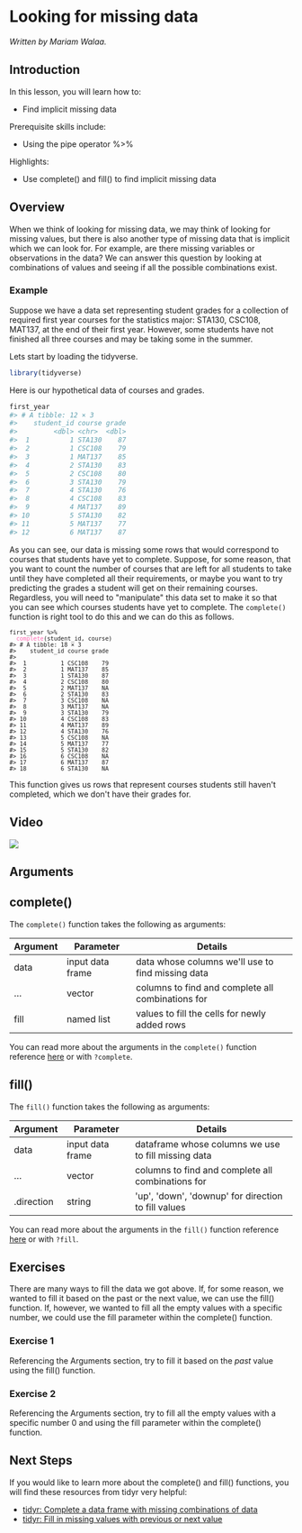 



# Looking for missing data

*Written by Mariam Walaa.*


## Introduction

In this lesson, you will learn how to:

- Find implicit missing data

Prerequisite skills include:

- Using the pipe operator %>%

Highlights:

- Use complete() and fill() to find implicit missing data

## Overview

When we think of looking for missing data, we may think of looking for missing values, 
but there is also another type of missing data that is implicit which we can look for.
For example, are there missing variables or observations in the data? We can answer this
question by looking at combinations of values and seeing if all the possible combinations
exist.

### Example

Suppose we have a data set representing student grades for a collection of required first
year courses for the statistics major: STA130, CSC108, MAT137, at the end of their first
year. However, some students have not finished all three courses and may be taking some in
the summer.

Lets start by loading the tidyverse.


```r
library(tidyverse)
```

Here is our hypothetical data of courses and grades.




```r
first_year
#> # A tibble: 12 × 3
#>    student_id course grade
#>         <dbl> <chr>  <dbl>
#>  1          1 STA130    87
#>  2          1 CSC108    79
#>  3          1 MAT137    85
#>  4          2 STA130    83
#>  5          2 CSC108    80
#>  6          3 STA130    79
#>  7          4 STA130    76
#>  8          4 CSC108    83
#>  9          4 MAT137    89
#> 10          5 STA130    82
#> 11          5 MAT137    77
#> 12          6 MAT137    87
```

As you can see, our data is missing some rows that would correspond to courses that 
students have yet to complete. Suppose, for some reason, that you want to count the number 
of courses that are left for all students to take until they have completed all their 
requirements, or maybe you want to try predicting the grades a student will get on their 
remaining courses. Regardless, you will need to "manipulate" this data set to make it so 
that you can see which courses students have yet to complete. The `complete()` function is 
right tool to do this and we can do this as follows.



<pre><code class='language-r'><code>first_year %>%<br>&nbsp;&nbsp;<span style='color:hotpink'>complete</span>(student_id, course)<br>#> # A tibble: 18 × 3<br>#> &nbsp;&nbsp;&nbsp;student_id course grade<br>#> &nbsp;&nbsp;&nbsp;&nbsp;&nbsp;&nbsp;&nbsp;&nbsp;<dbl> <chr> &nbsp;<dbl><br>#> &nbsp;1 &nbsp;&nbsp;&nbsp;&nbsp;&nbsp;&nbsp;&nbsp;&nbsp;&nbsp;1 CSC108 &nbsp;&nbsp;&nbsp;79<br>#> &nbsp;2 &nbsp;&nbsp;&nbsp;&nbsp;&nbsp;&nbsp;&nbsp;&nbsp;&nbsp;1 MAT137 &nbsp;&nbsp;&nbsp;85<br>#> &nbsp;3 &nbsp;&nbsp;&nbsp;&nbsp;&nbsp;&nbsp;&nbsp;&nbsp;&nbsp;1 STA130 &nbsp;&nbsp;&nbsp;87<br>#> &nbsp;4 &nbsp;&nbsp;&nbsp;&nbsp;&nbsp;&nbsp;&nbsp;&nbsp;&nbsp;2 CSC108 &nbsp;&nbsp;&nbsp;80<br>#> &nbsp;5 &nbsp;&nbsp;&nbsp;&nbsp;&nbsp;&nbsp;&nbsp;&nbsp;&nbsp;2 MAT137 &nbsp;&nbsp;&nbsp;NA<br>#> &nbsp;6 &nbsp;&nbsp;&nbsp;&nbsp;&nbsp;&nbsp;&nbsp;&nbsp;&nbsp;2 STA130 &nbsp;&nbsp;&nbsp;83<br>#> &nbsp;7 &nbsp;&nbsp;&nbsp;&nbsp;&nbsp;&nbsp;&nbsp;&nbsp;&nbsp;3 CSC108 &nbsp;&nbsp;&nbsp;NA<br>#> &nbsp;8 &nbsp;&nbsp;&nbsp;&nbsp;&nbsp;&nbsp;&nbsp;&nbsp;&nbsp;3 MAT137 &nbsp;&nbsp;&nbsp;NA<br>#> &nbsp;9 &nbsp;&nbsp;&nbsp;&nbsp;&nbsp;&nbsp;&nbsp;&nbsp;&nbsp;3 STA130 &nbsp;&nbsp;&nbsp;79<br>#> 10 &nbsp;&nbsp;&nbsp;&nbsp;&nbsp;&nbsp;&nbsp;&nbsp;&nbsp;4 CSC108 &nbsp;&nbsp;&nbsp;83<br>#> 11 &nbsp;&nbsp;&nbsp;&nbsp;&nbsp;&nbsp;&nbsp;&nbsp;&nbsp;4 MAT137 &nbsp;&nbsp;&nbsp;89<br>#> 12 &nbsp;&nbsp;&nbsp;&nbsp;&nbsp;&nbsp;&nbsp;&nbsp;&nbsp;4 STA130 &nbsp;&nbsp;&nbsp;76<br>#> 13 &nbsp;&nbsp;&nbsp;&nbsp;&nbsp;&nbsp;&nbsp;&nbsp;&nbsp;5 CSC108 &nbsp;&nbsp;&nbsp;NA<br>#> 14 &nbsp;&nbsp;&nbsp;&nbsp;&nbsp;&nbsp;&nbsp;&nbsp;&nbsp;5 MAT137 &nbsp;&nbsp;&nbsp;77<br>#> 15 &nbsp;&nbsp;&nbsp;&nbsp;&nbsp;&nbsp;&nbsp;&nbsp;&nbsp;5 STA130 &nbsp;&nbsp;&nbsp;82<br>#> 16 &nbsp;&nbsp;&nbsp;&nbsp;&nbsp;&nbsp;&nbsp;&nbsp;&nbsp;6 CSC108 &nbsp;&nbsp;&nbsp;NA<br>#> 17 &nbsp;&nbsp;&nbsp;&nbsp;&nbsp;&nbsp;&nbsp;&nbsp;&nbsp;6 MAT137 &nbsp;&nbsp;&nbsp;87<br>#> 18 &nbsp;&nbsp;&nbsp;&nbsp;&nbsp;&nbsp;&nbsp;&nbsp;&nbsp;6 STA130 &nbsp;&nbsp;&nbsp;NA</code></code></pre>

This function gives us rows that represent courses students still haven't completed,
which we don't have their grades for.

## Video

![](https://youtu.be/1zowsiffKHg)

## Arguments

## complete()

The `complete()` function takes the following as arguments:

| Argument | Parameter        | Details                                           |
| -------- | ---------------- | ------------------------------------------------- |
| data     | input data frame | data whose columns we'll use to find missing data |
| …        | vector           | columns to find and complete all combinations for |
| fill     | named list       | values to fill the cells for newly added rows     |

You can read more about the arguments in the `complete()` function reference
[here](https://tidyr.tidyverse.org/reference/complete.html) or with `?complete`.

## fill()

The `fill()` function takes the following as arguments:

| Argument   | Parameter        | Details                                               |
| ---------- | ---------------- | ----------------------------------------------------- |
| data       | input data frame | dataframe whose columns we use to fill missing data   |
| …          | vector           | columns to find and complete all combinations for     |
| .direction | string           | 'up', 'down', 'downup' for direction to fill values   |

You can read more about the arguments in the `fill()` function reference
[here](https://tidyr.tidyverse.org/reference/fill.html) or with `?fill`.

## Exercises

There are many ways to fill the data we got above. If, for some reason, we wanted to fill
it based on the past or the next value, we can use the fill() function. If, however, we 
wanted to fill all the empty values with a specific number, we could use the fill 
parameter within the complete() function.

### Exercise 1

Referencing the Arguments section, try to fill it based on the _past_ value using the
fill() function.






### Exercise 2

Referencing the Arguments section, try to fill all the empty values with a specific number
0 and using the fill parameter within the complete() function.






## Next Steps

If you would like to learn more about the complete() and fill() functions, you will find
these resources from tidyr very helpful:

- [tidyr: Complete a data frame with missing combinations of data](https://tidyr.tidyverse.org/reference/complete.html)
- [tidyr: Fill in missing values with previous or next
value](https://tidyr.tidyverse.org/reference/fill.html)













